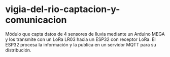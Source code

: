 # vigia-del-rio-captacion-y-comunicacion
Módulo que capta datos de 4 sensores de lluvia mediante un Arduino MEGA y los transmite con un LoRa LR03 hacia un ESP32 con receptor LoRa. El ESP32 procesa la información y la publica en un servidor MQTT para su distribución.
